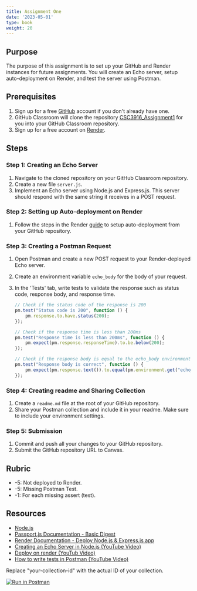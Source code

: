 ```yaml
---
title: Assignment One
date: '2023-05-01'
type: book
weight: 20
---
```


## Purpose
The purpose of this assignment is to set up your GitHub and Render instances for future assignments. You will create an Echo server, setup auto-deployment on Render, and test the server using Postman.

## Prerequisites

1. Sign up for a free [GitHub](https://github.com/) account if you don't already have one.
2. GitHub Classroom will clone the repository [CSC3916_Assignment1](https://github.com/AliceNN-ucdenver/CSC3916_Assignment1) for you into your GitHub Classroom repository.
3. Sign up for a free account on [Render](https://render.com/).

## Steps

### Step 1: Creating an Echo Server

1. Navigate to the cloned repository on your GitHub Classroom repository.
2. Create a new file `server.js`.
3. Implement an Echo server using Node.js and Express.js. This server should respond with the same string it receives in a POST request.

### Step 2: Setting up Auto-deployment on Render

1. Follow the steps in the Render [guide](https://render.com/docs/deploy-node-express-app) to setup auto-deployment from your GitHub repository.

### Step 3: Creating a Postman Request

1. Open Postman and create a new POST request to your Render-deployed Echo server.
2. Create an environment variable `echo_body` for the body of your request.
3. In the 'Tests' tab, write tests to validate the response such as status code, response body, and response time.

    ```javascript
    // Check if the status code of the response is 200
    pm.test("Status code is 200", function () {
        pm.response.to.have.status(200);
    });

    // Check if the response time is less than 200ms
    pm.test("Response time is less than 200ms", function () {
        pm.expect(pm.response.responseTime).to.be.below(200);
    });

    // Check if the response body is equal to the echo_body environment variable
    pm.test("Response body is correct", function () {
        pm.expect(pm.response.text()).to.equal(pm.environment.get("echo_body"));
    });

    ```

### Step 4: Creating readme and Sharing Collection

1. Create a `readme.md` file at the root of your GitHub repository.
2. Share your Postman collection and include it in your readme. Make sure to include your environment settings.

### Step 5: Submission

1. Commit and push all your changes to your GitHub repository.
2. Submit the GitHub repository URL to Canvas.

## Rubric

- -5: Not deployed to Render.
- -5: Missing Postman Test.
- -1: For each missing assert (test).

## Resources

- [Node.js](http://nodejs.org)
- [Passport.js Documentation - Basic Digest](http://www.passportjs.org/docs/basic-digest/)
- [Render Documentation - Deploy Node.js & Express.js app](https://render.com/docs/deploy-node-express-app)
- [Creating an Echo Server in Node.js (YouTube Video)](https://www.youtube.com/watch?v=K82bKznm3lU)
- [Deploy on render (YouTub Video)](https://www.youtube.com/watch?v=bnCOyGaSe84) 
- [How to write tests in Postman (YouTube Video)](https://www.youtube.com/watch?v=ycbil-gaoS8)

Replace "your-collection-id" with the actual ID of your collection.

[![Run in Postman](https://run.pstmn.io/button.svg)](https://app.getpostman.com/run-collection/your-collection-id)
